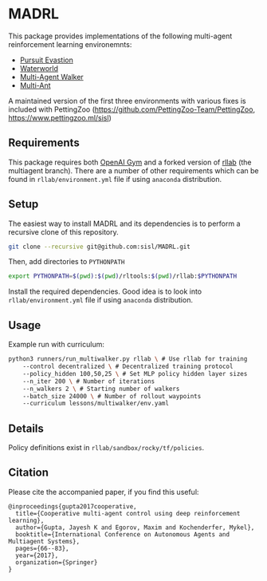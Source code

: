 # MADRL

This package provides implementations of the following multi-agent reinforcement learning environemnts:

- [Pursuit Evastion](https://github.com/sisl/MADRL/blob/master/madrl_environments/pursuit/pursuit_evade.py)
- [Waterworld](https://github.com/sisl/MADRL/blob/master/madrl_environments/pursuit/waterworld.py)
- [Multi-Agent Walker](https://github.com/sisl/MADRL/blob/master/madrl_environments/walker/multi_walker.py)
- [Multi-Ant](https://github.com/sisl/MADRL/blob/master/madrl_environments/mujoco/ant/multi_ant.py)

A maintained version of the first three environments with various fixes is included with PettingZoo (https://github.com/PettingZoo-Team/PettingZoo, https://www.pettingzoo.ml/sisl)

## Requirements

This package requires both [OpenAI Gym](https://github.com/openai/gym) and a forked version of [rllab](https://github.com/rejuvyesh/rllab/tree/multiagent) (the multiagent branch). There are a number of other requirements which can be found
in `rllab/environment.yml` file if using `anaconda` distribution.

## Setup

The easiest way to install MADRL and its dependencies is to perform a recursive clone of this repository.
```bash
git clone --recursive git@github.com:sisl/MADRL.git
```

Then, add directories to `PYTHONPATH`
```bash
export PYTHONPATH=$(pwd):$(pwd)/rltools:$(pwd)/rllab:$PYTHONPATH
```

Install the required dependencies. Good idea is to look into `rllab/environment.yml` file if using `anaconda` distribution.

## Usage

Example run with curriculum:

```bash
python3 runners/run_multiwalker.py rllab \ # Use rllab for training
    --control decentralized \ # Decentralized training protocol
    --policy_hidden 100,50,25 \ # Set MLP policy hidden layer sizes
    --n_iter 200 \ # Number of iterations
    --n_walkers 2 \ # Starting number of walkers
    --batch_size 24000 \ # Number of rollout waypoints
    --curriculum lessons/multiwalker/env.yaml
```

## Details

Policy definitions exist in `rllab/sandbox/rocky/tf/policies`.

## Citation

Please cite the accompanied paper, if you find this useful:

```
@inproceedings{gupta2017cooperative,
  title={Cooperative multi-agent control using deep reinforcement learning},
  author={Gupta, Jayesh K and Egorov, Maxim and Kochenderfer, Mykel},
  booktitle={International Conference on Autonomous Agents and Multiagent Systems},
  pages={66--83},
  year={2017},
  organization={Springer}
}
```
